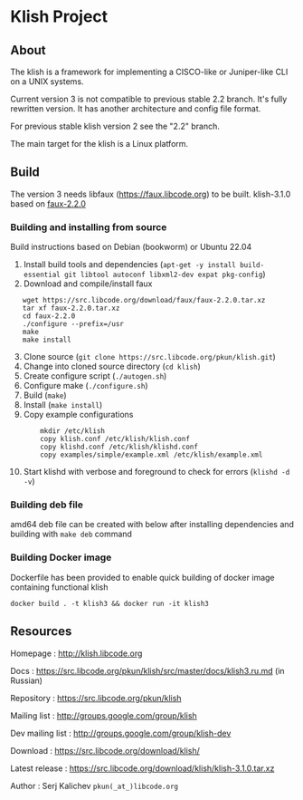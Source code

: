 # Klish Project

## About

The klish is a framework for implementing a CISCO-like or Juniper-like
CLI on a UNIX systems.

Current version 3 is not compatible to previous stable 2.2 branch. It's
fully rewritten version. It has another architecture and config file
format.

For previous stable klish version 2 see the "2.2" branch.

The main target for the klish is a Linux platform.


## Build

The version 3 needs libfaux (https://faux.libcode.org) to be built.
klish-3.1.0 based on [faux-2.2.0](https://src.libcode.org/download/faux/faux-2.2.0.tar.xz)


### Building and installing from source
Build instructions based on Debian (bookworm) or Ubuntu 22.04
 1. Install build tools and dependencies (`apt-get -y install build-essential git libtool autoconf libxml2-dev expat pkg-config`)
 2. Download and compile/install faux
 ```
    wget https://src.libcode.org/download/faux/faux-2.2.0.tar.xz
    tar xf faux-2.2.0.tar.xz
    cd faux-2.2.0
    ./configure --prefix=/usr
    make
    make install
 ```
 3. Clone source (`git clone https://src.libcode.org/pkun/klish.git`)
 4. Change into cloned source directory (`cd klish`)
 5. Create configure script (`./autogen.sh`)
 6. Configure make (`./configure.sh`)
 7. Build (`make`)
 8. Install (`make install`)
 9. Copy example configurations
    ```
        mkdir /etc/klish
        copy klish.conf /etc/klish/klish.conf
        copy klishd.conf /etc/klish/klishd.conf
        copy examples/simple/example.xml /etc/klish/example.xml
    ```
10. Start klishd with verbose and foreground to check for errors (`klishd -d -v`)


### Building deb file

amd64 deb file can be created with below after installing dependencies and building with `make deb` command

### Building Docker image

Dockerfile has been provided to enable quick building of docker image containing functional klish

`docker build . -t klish3 && docker run -it klish3`

## Resources

Homepage : http://klish.libcode.org

Docs : https://src.libcode.org/pkun/klish/src/master/docs/klish3.ru.md (in Russian)

Repository : https://src.libcode.org/pkun/klish

Mailing list : http://groups.google.com/group/klish

Dev mailing list : http://groups.google.com/group/klish-dev

Download : https://src.libcode.org/download/klish/

Latest release : https://src.libcode.org/download/klish/klish-3.1.0.tar.xz

Author : Serj Kalichev `pkun(_at_)libcode.org`

